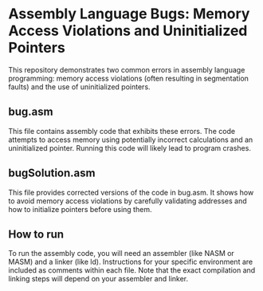# Assembly Language Bugs: Memory Access Violations and Uninitialized Pointers

This repository demonstrates two common errors in assembly language programming: memory access violations (often resulting in segmentation faults) and the use of uninitialized pointers.

## bug.asm
This file contains assembly code that exhibits these errors.  The code attempts to access memory using potentially incorrect calculations and an uninitialized pointer.  Running this code will likely lead to program crashes.

## bugSolution.asm
This file provides corrected versions of the code in bug.asm.  It shows how to avoid memory access violations by carefully validating addresses and how to initialize pointers before using them.

## How to run
To run the assembly code, you will need an assembler (like NASM or MASM) and a linker (like ld). Instructions for your specific environment are included as comments within each file.  Note that the exact compilation and linking steps will depend on your assembler and linker.
